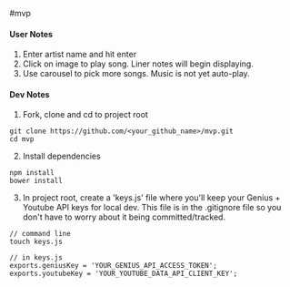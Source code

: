 #mvp

#### User Notes ####

1. Enter artist name and hit enter
2. Click on image to play song. Liner notes will begin displaying.
3. Use carousel to pick more songs. Music is not yet auto-play.

#### Dev Notes ####

1. Fork, clone and cd to project root

```
git clone https://github.com/<your_github_name>/mvp.git
cd mvp
```

2. Install dependencies

```
npm install
bower install
```
3. In project root, create a 'keys.js' file where you'll keep your Genius + Youtube API keys for local dev.
   This file is in the .gitignore file so you don't have to worry about it being committed/tracked.

```
// command line
touch keys.js

// in keys.js
exports.geniusKey = 'YOUR_GENIUS_API_ACCESS_TOKEN';
exports.youtubeKey = 'YOUR_YOUTUBE_DATA_API_CLIENT_KEY';
```
